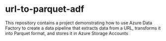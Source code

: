 # url-to-parquet-adf
This repository contains a project demonstrating how to use Azure Data Factory to create a data pipeline that extracts data from a URL, transforms it into Parquet format, and stores it in Azure Storage Accounts
